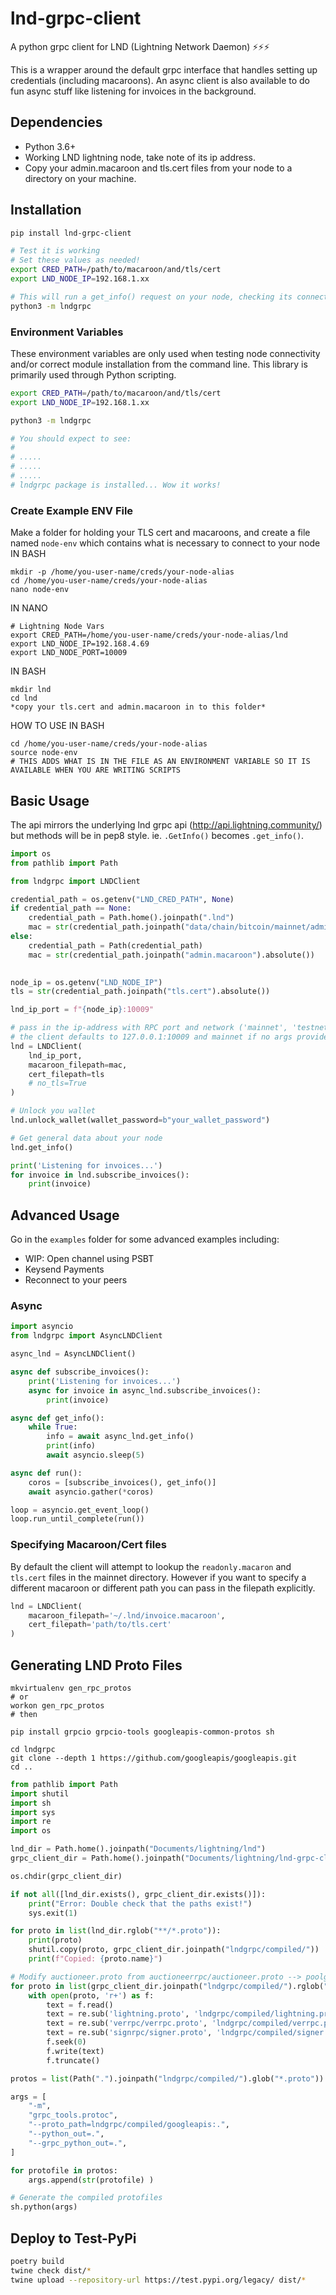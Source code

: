 # lnd-grpc-client
A python grpc client for LND (Lightning Network Daemon) ⚡⚡⚡

This is a wrapper around the default grpc interface that handles setting up credentials (including macaroons). An async client is also available to do fun async stuff like listening for invoices in the background. 

## Dependencies
- Python 3.6+
- Working LND lightning node, take note of its ip address.
- Copy your admin.macaroon and tls.cert files from your node to a directory on your machine. 


## Installation
```bash
pip install lnd-grpc-client

# Test it is working
# Set these values as needed!
export CRED_PATH=/path/to/macaroon/and/tls/cert
export LND_NODE_IP=192.168.1.xx

# This will run a get_info() request on your node, checking its connection.
python3 -m lndgrpc
```



### Environment Variables

These environment variables are only used when testing node connectivity and/or correct module installation from the command line. This library is primarily used through Python scripting.

```bash
export CRED_PATH=/path/to/macaroon/and/tls/cert
export LND_NODE_IP=192.168.1.xx

python3 -m lndgrpc

# You should expect to see:
#
# .....
# .....
# .....
# lndgrpc package is installed... Wow it works!
```

### Create Example ENV File
Make a folder for holding your TLS cert and macaroons, and create a file named `node-env` which contains what is necessary to connect to your node
IN BASH
```
mkdir -p /home/you-user-name/creds/your-node-alias
cd /home/you-user-name/creds/your-node-alias
nano node-env
```

IN NANO
```
# Lightning Node Vars
export CRED_PATH=/home/you-user-name/creds/your-node-alias/lnd
export LND_NODE_IP=192.168.4.69
export LND_NODE_PORT=10009
```

IN BASH
```
mkdir lnd
cd lnd
*copy your tls.cert and admin.macaroon in to this folder*
```

HOW TO USE
IN BASH
```
cd /home/you-user-name/creds/your-node-alias
source node-env
# THIS ADDS WHAT IS IN THE FILE AS AN ENVIRONMENT VARIABLE SO IT IS AVAILABLE WHEN YOU ARE WRITING SCRIPTS
```


## Basic Usage
The api mirrors the underlying lnd grpc api (http://api.lightning.community/) but methods will be in pep8 style. ie. `.GetInfo()` becomes `.get_info()`.

```python
import os
from pathlib import Path

from lndgrpc import LNDClient

credential_path = os.getenv("LND_CRED_PATH", None)
if credential_path == None:
	credential_path = Path.home().joinpath(".lnd")
	mac = str(credential_path.joinpath("data/chain/bitcoin/mainnet/admin.macaroon").absolute())
else:
	credential_path = Path(credential_path)
	mac = str(credential_path.joinpath("admin.macaroon").absolute())
	

node_ip = os.getenv("LND_NODE_IP")
tls = str(credential_path.joinpath("tls.cert").absolute())

lnd_ip_port = f"{node_ip}:10009"

# pass in the ip-address with RPC port and network ('mainnet', 'testnet', 'simnet')
# the client defaults to 127.0.0.1:10009 and mainnet if no args provided
lnd = LNDClient(
	lnd_ip_port,
	macaroon_filepath=mac,
	cert_filepath=tls
	# no_tls=True
)

# Unlock you wallet
lnd.unlock_wallet(wallet_password=b"your_wallet_password")

# Get general data about your node
lnd.get_info()

print('Listening for invoices...')
for invoice in lnd.subscribe_invoices():
    print(invoice)
```

## Advanced Usage
Go in the `examples` folder for some advanced examples including:
- WIP: Open channel using PSBT
- Keysend Payments
- Reconnect to your peers

### Async

```python
import asyncio
from lndgrpc import AsyncLNDClient

async_lnd = AsyncLNDClient()

async def subscribe_invoices():
    print('Listening for invoices...')
    async for invoice in async_lnd.subscribe_invoices():
        print(invoice)

async def get_info():
    while True:
        info = await async_lnd.get_info()
        print(info)
        await asyncio.sleep(5)

async def run():
    coros = [subscribe_invoices(), get_info()]
    await asyncio.gather(*coros)

loop = asyncio.get_event_loop()
loop.run_until_complete(run())
```

### Specifying Macaroon/Cert files
By default the client will attempt to lookup the `readonly.macaron` and `tls.cert` files in the mainnet directory. 
However if you want to specify a different macaroon or different path you can pass in the filepath explicitly.

```python
lnd = LNDClient(
    macaroon_filepath='~/.lnd/invoice.macaroon', 
    cert_filepath='path/to/tls.cert'
)
```

## Generating LND Proto Files
```
mkvirtualenv gen_rpc_protos
# or 
workon gen_rpc_protos
# then

pip install grpcio grpcio-tools googleapis-common-protos sh

cd lndgrpc
git clone --depth 1 https://github.com/googleapis/googleapis.git
cd ..
```


```python
from pathlib import Path
import shutil
import sh
import sys
import re
import os

lnd_dir = Path.home().joinpath("Documents/lightning/lnd")
grpc_client_dir = Path.home().joinpath("Documents/lightning/lnd-grpc-client")

os.chdir(grpc_client_dir)

if not all([lnd_dir.exists(), grpc_client_dir.exists()]):
    print("Error: Double check that the paths exist!")
    sys.exit(1)

for proto in list(lnd_dir.rglob("**/*.proto")):
    print(proto)
    shutil.copy(proto, grpc_client_dir.joinpath("lndgrpc/compiled/"))
    print(f"Copied: {proto.name}")

# Modify auctioneer.proto from auctioneerrpc/auctioneer.proto --> poolgrpc/compiled/auctioneer.proto
for proto in list(grpc_client_dir.joinpath("lndgrpc/compiled/").rglob("*.proto")):
    with open(proto, 'r+') as f:
        text = f.read()
        text = re.sub('lightning.proto', 'lndgrpc/compiled/lightning.proto', text)
        text = re.sub('verrpc/verrpc.proto', 'lndgrpc/compiled/verrpc.proto', text)
        text = re.sub('signrpc/signer.proto', 'lndgrpc/compiled/signer.proto', text)
        f.seek(0)
        f.write(text)
        f.truncate()

protos = list(Path(".").joinpath("lndgrpc/compiled/").glob("*.proto"))

args = [
    "-m",
    "grpc_tools.protoc",
    "--proto_path=lndgrpc/compiled/googleapis:.",
    "--python_out=.",
    "--grpc_python_out=.",
]

for protofile in protos:
    args.append(str(protofile) )

# Generate the compiled protofiles
sh.python(args)
```

## Deploy to Test-PyPi
```bash
poetry build
twine check dist/*
twine upload --repository-url https://test.pypi.org/legacy/ dist/*
```